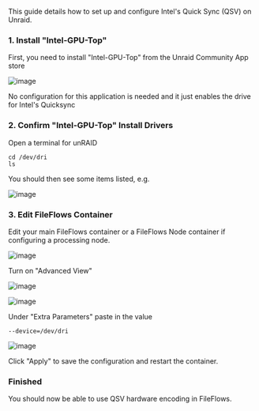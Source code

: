This guide details how to set up and configure Intel's Quick Sync (QSV) on Unraid.

### 1. Install "Intel-GPU-Top"
First, you need to install "Intel-GPU-Top" from the Unraid Community App store

![image](https://user-images.githubusercontent.com/958400/170898889-7a3a0a6d-9b8e-4926-b14d-87a85010668f.png)

No configuration for this application is needed and it just enables the drive for Intel's Quicksync

### 2. Confirm "Intel-GPU-Top" Install Drivers
Open a terminal for unRAID
```
cd /dev/dri
ls
```
You should then see some items listed, e.g.

![image](https://user-images.githubusercontent.com/958400/170899038-b9b212df-0ceb-4553-95e5-f492d8f6f29d.png)


### 3. Edit FileFlows Container
Edit your main FileFlows container or a FileFlows Node container if configuring a processing node.

![image](https://user-images.githubusercontent.com/958400/170899290-8f925632-f615-4db0-b9ae-88cd2883b9b3.png)

Turn on "Advanced View"

![image](https://user-images.githubusercontent.com/958400/170899323-8b8bad69-68c3-4f54-80d2-a21c379339c6.png)

![image](https://user-images.githubusercontent.com/958400/170899335-3dafe39c-6961-4ec9-9f6e-50d405bc61e7.png)

Under "Extra Parameters" paste in the value
```
--device=/dev/dri
```

![image](https://user-images.githubusercontent.com/958400/170899458-71d71424-f091-450d-a197-c88fb91e15de.png)

Click "Apply" to save the configuration and restart the container.

### Finished
You should now be able to use QSV hardware encoding in FileFlows.